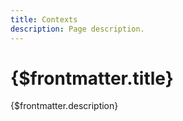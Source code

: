 ```yaml
---
title: Contexts
description: Page description.
---
```


# {$frontmatter.title}

{$frontmatter.description}
